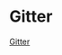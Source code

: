 # Gitter

[Gitter](https://gitter.im/adempiere-vue/discuss)

<script>
export default {
  mounted () {
    window.open('https://gitter.im/adempiere-vue/discuss')
  }
}
</script>
